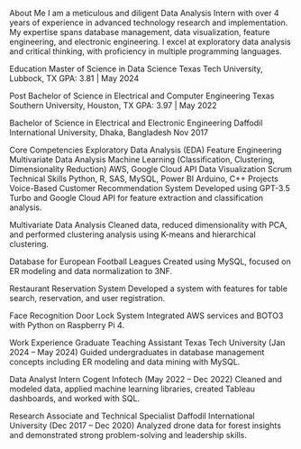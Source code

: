 About Me
I am a meticulous and diligent Data Analysis Intern with over 4 years of experience in advanced technology research and implementation. My expertise spans database management, data visualization, feature engineering, and electronic engineering. I excel at exploratory data analysis and critical thinking, with proficiency in multiple programming languages.

Education
Master of Science in Data Science
Texas Tech University, Lubbock, TX
GPA: 3.81 | May 2024

Post Bachelor of Science in Electrical and Computer Engineering
Texas Southern University, Houston, TX
GPA: 3.97 | May 2022

Bachelor of Science in Electrical and Electronic Engineering
Daffodil International University, Dhaka, Bangladesh
Nov 2017

Core Competencies
Exploratory Data Analysis (EDA)
Feature Engineering
Multivariate Data Analysis
Machine Learning (Classification, Clustering, Dimensionality Reduction)
AWS, Google Cloud API
Data Visualization
Scrum
Technical Skills
Python, R, SAS, MySQL, Power BI
Arduino, C++
Projects
Voice-Based Customer Recommendation System
Developed using GPT-3.5 Turbo and Google Cloud API for feature extraction and classification analysis.

Multivariate Data Analysis
Cleaned data, reduced dimensionality with PCA, and performed clustering analysis using K-means and hierarchical clustering.

Database for European Football Leagues
Created using MySQL, focused on ER modeling and data normalization to 3NF.

Restaurant Reservation System
Developed a system with features for table search, reservation, and user registration.

Face Recognition Door Lock System
Integrated AWS services and BOTO3 with Python on Raspberry Pi 4.

Work Experience
Graduate Teaching Assistant
Texas Tech University (Jan 2024 – May 2024)
Guided undergraduates in database management concepts including ER modeling and data mining with MySQL.

Data Analyst Intern
Cogent Infotech (May 2022 – Dec 2022)
Cleaned and modeled data, applied machine learning libraries, created Tableau dashboards, and worked with SQL.

Research Associate and Technical Specialist
Daffodil International University (Dec 2017 – Dec 2020)
Analyzed drone data for forest insights and demonstrated strong problem-solving and leadership skills.

<!---
Nahidf21/Nahidf21 is a ✨ special ✨ repository because its `README.md` (this file) appears on your GitHub profile.
You can click the Preview link to take a look at your changes.
--->

